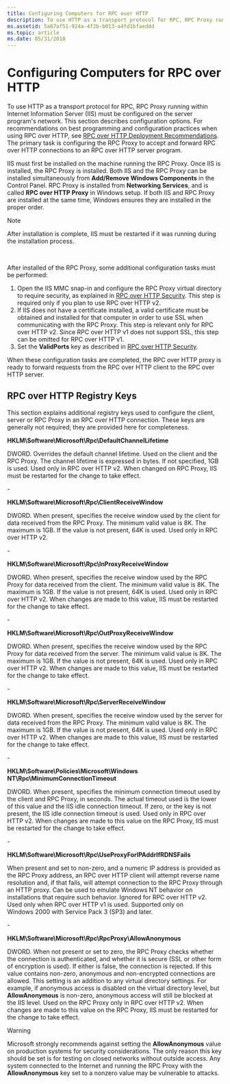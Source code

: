 ```yaml
---
title: Configuring Computers for RPC over HTTP
description: To use HTTP as a transport protocol for RPC, RPC Proxy running within Internet Information Server (IIS) must be configured on the server program's network.
ms.assetid: 5a67af51-924a-4f2b-b013-a4fd1bfaeddd
ms.topic: article
ms.date: 05/31/2018
---
```


# Configuring Computers for RPC over HTTP

To use HTTP as a transport protocol for RPC, RPC Proxy running within Internet Information Server (IIS) must be configured on the server program's network. This section describes configuration options. For recommendations on best programming and configuration practices when using RPC over HTTP, see [RPC over HTTP Deployment Recommendations](rpc-over-http-deployment-recommendations.md). The primary task is configuring the RPC Proxy to accept and forward RPC over HTTP connections to an RPC over HTTP server program.

IIS must first be installed on the machine running the RPC Proxy. Once IIS is installed, the RPC Proxy is installed. Both IIS and the RPC Proxy can be installed simultaneously from **Add/Remove Windows Components** in the Control Panel. RPC Proxy is installed from **Networking Services**, and is called **RPC over HTTP Proxy** in Windows setup. If both IIS and RPC Proxy are installed at the same time, Windows ensures they are installed in the proper order.

> [!Note]  
> After installation is complete, IIS must be restarted if it was running during the installation process.

 

After installed of the RPC Proxy, some additional configuration tasks must be performed:

1.  Open the IIS MMC snap-in and configure the RPC Proxy virtual directory to require security, as explained in [RPC over HTTP Security](rpc-over-http-security.md). This step is required only if you plan to use RPC over HTTP v2.
2.  If IIS does not have a certificate installed, a valid certificate must be obtained and installed for that computer in order to use SSL when communicating with the RPC Proxy. This step is relevant only for RPC over HTTP v2. Since RPC over HTTP v1 does not support SSL, this step can be omitted for RPC over HTTP v1.
3.  Set the **ValidPorts** key as described in [RPC over HTTP Security](rpc-over-http-security.md).

When these configuration tasks are completed, the RPC over HTTP proxy is ready to forward requests from the RPC over HTTP client to the RPC over HTTP server.

## RPC over HTTP Registry Keys

This section explains additional registry keys used to configure the client, server or RPC Proxy in an RPC over HTTP connection. These keys are generally not required; they are provided here for completeness.

**HKLM\\Software\\Microsoft\\Rpc\\DefaultChannelLifetime**

DWORD. Overrides the default channel lifetime. Used on the client and the RPC Proxy. The channel lifetime is expressed in bytes. If not specified, 1GB is used. Used only in RPC over HTTP v2. When changed on RPC Proxy, IIS must be restarted for the change to take effect.

\-

**HKLM\\Software\\Microsoft\\Rpc\\ClientReceiveWindow**

DWORD. When present, specifies the receive window used by the client for data received from the RPC Proxy. The minimum valid value is 8K. The maximum is 1GB. If the value is not present, 64K is used. Used only in RPC over HTTP v2.

\-

**HKLM\\Software\\Microsoft\\Rpc\\InProxyReceiveWindow**

DWORD. When present, specifies the receive window used by the RPC Proxy for data received from the client. The minimum valid value is 8K. The maximum is 1GB. If the value is not present, 64K is used. Used only in RPC over HTTP v2. When changes are made to this value, IIS must be restarted for the change to take effect.

\-

**HKLM\\Software\\Microsoft\\Rpc\\OutProxyReceiveWindow**

DWORD. When present, specifies the receive window used by the RPC Proxy for data received from the server. The minimum valid value is 8K. The maximum is 1GB. If the value is not present, 64K is used. Used only in RPC over HTTP v2. When changes are made to this value, IIS must be restarted for the change to take effect.

\-

**HKLM\\Software\\Microsoft\\Rpc\\ServerReceiveWindow**

DWORD. When present, specifies the receive window used by the server for data received from the RPC Proxy. The minimum valid value is 8K. The maximum is 1GB. If the value is not present, 64K is used. Used only in RPC over HTTP v2. When changes are made to this value, IIS must be restarted for the change to take effect.

\-

**HKLM\\Software\\Policies\\Microsoft\\Windows NT\\Rpc\\MinimumConnectionTimeout**

DWORD. When present, specifies the minimum connection timeout used by the client and RPC Proxy, in seconds. The actual timeout used is the lower of this value and the IIS idle connection timeout. If zero, or the key is not present, the IIS idle connection timeout is used. Used only in RPC over HTTP v2. When changes are made to this value on the RPC Proxy, IIS must be restarted for the change to take effect.

\-

**HKLM\\Software\\Microsoft\\Rpc\\UseProxyForIPAddrIfRDNSFails**

When present and set to non-zero, and a numeric IP address is provided as the RPC Proxy address, an RPC over HTTP client will attempt reverse name resolution and, if that fails, will attempt connection to the RPC Proxy through an HTTP proxy. Can be used to emulate Windows NT behavior on installations that require such behavior. Ignored for RPC over HTTP v2. Used only when RPC over HTTP v1 is used. Supported only on Windows 2000 with Service Pack 3 (SP3) and later.

\-

**HKLM\\Software\\Microsoft\\Rpc\\RpcProxy\\AllowAnonymous**

DWORD. When not present or set to zero, the RPC Proxy checks whether the connection is authenticated, and whether it is secure (SSL or other form of encryption is used). If either is false, the connection is rejected. If this value contains non-zero, anonymous and non-encrypted connections are allowed. This setting is an addition to any virtual directory settings. For example, if anonymous access is disabled on the virtual directory level, but **AllowAnonymous** is non-zero, anonymous access will still be blocked at the IIS level. Used on the RPC Proxy only in RPC over HTTP v2. When changes are made to this value on the RPC Proxy, IIS must be restarted for the change to take effect.

> [!WARNING]
> Microsoft strongly recommends against setting the **AllowAnonymous** value on production systems for security considerations. The only reason this key should be set is for testing on closed networks without outside access. Any system connected to the Internet and running the RPC Proxy with the **AllowAnonymous** key set to a nonzero value may be vulnerable to attacks.

 

 

 




